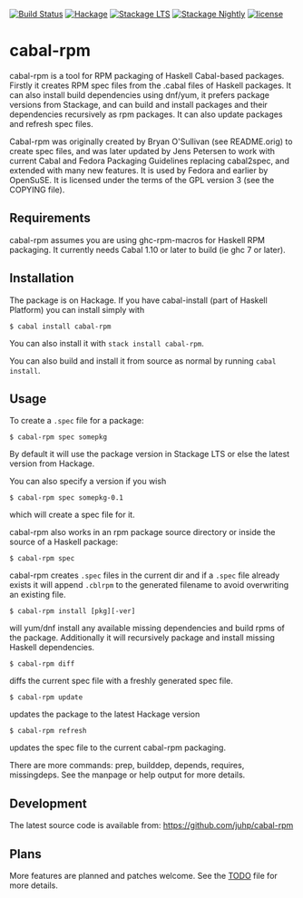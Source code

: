 [![Build Status](https://travis-ci.org/juhp/cabal-rpm.png)](https://travis-ci.org/juhp/cabal-rpm)
[![Hackage](https://img.shields.io/hackage/v/cabal-rpm.png)](https://hackage.haskell.org/package/cabal-rpm)
[![Stackage LTS](https://stackage.org/package/cabal-rpm/badge/lts)](https://stackage.org/lts/package/cabal-rpm)
[![Stackage Nightly](https://stackage.org/package/cabal-rpm/badge/nightly)](https://stackage.org/nightly/package/cabal-rpm)
[![license](https://img.shields.io/badge/license-GPLv3+-brightgreen.svg)](https://www.gnu.org/licenses/gpl.html)

# cabal-rpm

cabal-rpm is a tool for RPM packaging of Haskell Cabal-based packages.
Firstly it creates RPM spec files from the .cabal files of Haskell packages.
It can also install build dependencies using dnf/yum, it prefers package
versions from Stackage, and can build and install packages and their dependencies
recursively as rpm packages. It can also update packages and refresh spec files.

Cabal-rpm was originally created by Bryan O'Sullivan (see README.orig)
to create spec files, and was later updated by Jens Petersen to work with current
Cabal and Fedora Packaging Guidelines replacing cabal2spec, and extended with
many new features.  It is used by Fedora and earlier by OpenSuSE. It is licensed
under the terms of the GPL version 3 (see the COPYING file).

## Requirements
cabal-rpm assumes you are using ghc-rpm-macros for Haskell RPM packaging.
It currently needs Cabal 1.10 or later to build (ie ghc 7 or later).

## Installation
The package is on Hackage. If you have cabal-install (part of Haskell Platform)
you can install simply with

    $ cabal install cabal-rpm

You can also install it with `stack install cabal-rpm`.

You can also build and install it from source as normal by running
`cabal install`.

## Usage
To create a `.spec` file for a package:

    $ cabal-rpm spec somepkg

By default it will use the package version in Stackage LTS or else the latest
version from Hackage.

You can also specify a version if you wish

    $ cabal-rpm spec somepkg-0.1

which will create a spec file for it.

cabal-rpm also works in an rpm package source directory or inside the source of
a Haskell package:

    $ cabal-rpm spec

cabal-rpm creates `.spec` files in the current dir
and if a `.spec` file already exists it will append `.cblrpm`
to the generated filename to avoid overwriting an existing file.

    $ cabal-rpm install [pkg][-ver]

will yum/dnf install any available missing dependencies and
build rpms of the package.
Additionally it will recursively package and install missing Haskell
dependencies.

    $ cabal-rpm diff

diffs the current spec file with a freshly generated spec file.

    $ cabal-rpm update

updates the package to the latest Hackage version

    $ cabal-rpm refresh

updates the spec file to the current cabal-rpm packaging.

There are more commands: prep, builddep, depends, requires, missingdeps.
See the manpage or help output for more details.

## Development
The latest source code is available from: https://github.com/juhp/cabal-rpm

## Plans
More features are planned and patches welcome.
See the [TODO](TODO) file for more details.
